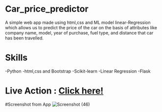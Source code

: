 # Car_price_predictor

A simple web app made using html,css and ML model linear-Regression which allows us
to predict the price of the car on the basis of attributes like company name, model, year
of purchase, fuel type, and distance that car has been travelled.


# Skills
  -Python
  -html,css and Bootstrap 
  -Scikit-learn
  -Linear Regression
  -Flask
  
 # Live Action : [Click here!](https://car-pricepredictor-app.herokuapp.com/) 
 
 #Screenshot from App
 ![Screenshot (46)](https://user-images.githubusercontent.com/49223863/127195303-ebdbf8d7-9f20-4bb5-a5e2-81a0f0b94ec6.png)
